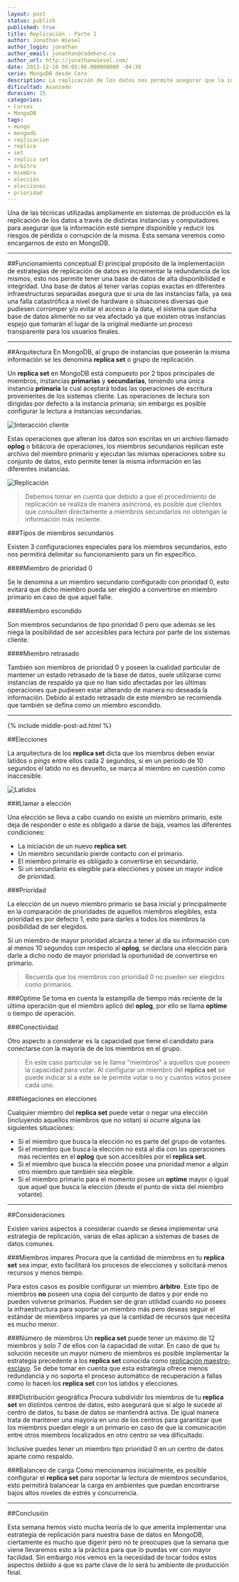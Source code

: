 ```yaml
---
layout: post
status: publish
published: true
title: Replicación - Parte I
author: Jonathan Wiesel
author_login: jonathan
author_email: jonathan@codehero.co
author_url: http://jonathanwiesel.com/
date: 2013-12-10 00:05:06.000000000 -04:30
serie: MongoDB desde Cero
description: La replicación de los datos nos permite asegurar que la información esté siempre disponible y reducir los riesgos de pérdida o corrupción de la misma.
dificultad: Avanzado
duracion: 15
categories:
- Cursos
- MongoDB
tags:
- mongo
- mongodb
- replicacion
- replica
- set
- replica set
- árbitro
- miembro
- elección
- elecciones
- prioridad
---
```

Una de las técnicas utilizadas ampliamente en sistemas de producción es la replicación de los datos a través de distintas instancias y computadores para asegurar que la información esté siempre disponible y reducir los riesgos de pérdida o corrupción de la misma. Esta semana veremos como encargarnos de esto en MongoDB.
***
##Funcionamiento conceptual
El principal propósito de la implementación de estrategias de replicación de datos es incrementar la redundancia de los mismos, esto nos permite tener una base de datos de alta disponibilidad e integridad. Una base de datos al tener varias copias exactas en diferentes infraestructuras separadas asegura que si una de las instancias falla, ya sea una falla catastrófica a nivel de hardware o situaciones diversas que pudiesen corromper y/o evitar el acceso a la data, el sistema que dicha base de datos alimente no se vea afectado ya que existen otras instancias espejo que tomarán el lugar de la original mediante un proceso transparente para los usuarios finales.
***
##Arquitectura
En MongoDB, al grupo de instancias que poseerán la misma información se les denomina **replica set** o grupo de replicación.

Un **replica set** en MongoDB está compuesto por 2 tipos principales de miembros, instancias **primarias** y **secundarias**, teniendo una única instancia **primaria** la cual aceptará todas las operaciones de escritura provenientes de los sistemas cliente. Las operaciones de lectura son dirigidas por defecto a la instancia primaria; sin embargo es posible configurar la lectura a instancias secundarias.

![Interacción cliente](http://i.imgur.com/lb5E4xm.png)


Estas operaciones que alteran los datos son escritas en un archivo llamado **oplog** o bitácora de operaciones, los miembros secundarios replican este archivo del miembro primario y ejecutan las mismas operaciones sobre su conjunto de datos, esto permite tener la misma información en las diferentes instancias.

![Replicación](http://i.imgur.com/UuBqsGV.png)

> Debemos tomar en cuenta que debido a que el procedimiento de replicación se realiza de manera asíncrona, es posible que clientes que consulten directamente a miembros secundarios no obtengan la información más reciente.

###Tipos de miembros secundarios

Existen 3 configuraciones especiales para los miembros secundarios, esto nos permitirá delimitar su funcionamiento para un fin específico.

####Miembro de prioridad 0

Se le denomina a un miembro secundario configurado con prioridad 0, esto evitará que dicho miembro pueda ser elegido a convertirse en miembro primario en caso de que aquel falle.

####Miembro escondido

Son miembros secundarios de tipo prioridad 0 pero que además se les niega la posibilidad de ser accesibles para lectura por parte de los sistemas cliente.

####Miembro retrasado

También son miembros de prioridad 0 y poseen la cualidad particular de mantener un estado retrasado de la base de datos, suele utilizarse como instancias de respaldo ya que no han sido afectadas por las últimas operaciones que pudiesen estar alterando de manera no deseada la información. Debido al estado retrasado de este miembro se recomienda que también se defina como un miembro escondido.
***

{% include middle-post-ad.html %}

##Elecciones

La arquitectura de los **replica set** dicta que los miembros deben enviar latidos o *pings* entre ellos cada 2 segundos, si en un período de 10 segundos el latido no es devuelto, se marca al miembro en cuestión como inaccesible.

![Latidos](http://i.imgur.com/BxYXNBP.png)

###Llamar a elección

Una elección se lleva a cabo cuando no existe un miembro primario, este deja de responder o este es obligado a darse de baja, veamos las diferentes condiciones:

* La iniciación de un nuevo **replica set**.
* Un miembro secundario pierde contacto con el primario.
* El miembro primario es obligado a convertirse en secundario.
* Si un secundario es elegible para elecciones y posee un mayor indice de prioridad.

###Prioridad

La elección de un nuevo miembro primario se basa inicial y principalmente en la comparación de prioridades de aquellos miembros elegibles, esta prioridad es por defecto 1, esto para darles a todos los miembros la posibilidad de ser elegidos.

Si un miembro de mayor prioridad alcanza a tener al día su información con al menos 10 segundos con respecto al **oplog**, se declara una elección para darle a dicho nodo de mayor prioridad la oportunidad de convertirse en primario.

> Recuerda que los miembros con prioridad 0 no pueden ser elegidos como primarios.

###Optime
Se toma en cuenta la estampilla de tiempo más reciente de la última operación que el miembro aplicó del **oplog**, por ello se llama **optime** o tiempo de operación.

###Conectividad

Otro aspecto a considerar es la capacidad que tiene el candidato para conectarse con la mayoría de de los miembros en el grupo.

> En este caso particular se le llama "miembros" a aquellos que poseen la capacidad para votar. Al configurar un miembro del **replica set** se puede indicar si a este se le permite votar o no y cuantos votos posee cada uno.

###Negaciones en elecciones

Cualquier miembro del **replica set** puede vetar o negar una elección (incluyendo aquellos miembros que no votan) si ocurre alguna las siguientes situaciones:

* Si el miembro que busca la elección no es parte del grupo de votantes.
* Si el miembro que busca la elección no está al día con las operaciones más recientes en el **oplog** que son accesibles por el **replica set**.
* Si el miembro que busca la elección posee una prioridad menor a algún otro miembro que también sea elegible.
* Si el miembro primario para el momento posee un **optime** mayor o igual que aquel que busca la elección (desde el punto de vista del miembro votante).
***
##Consideraciones

Existen varios aspectos a considerar cuando se desea implementar una estrategia de replicación, varias de ellas aplican a sistemas de bases de datos comunes.

###Miembros impares
Procura que la cantidad de miembros en tu **replica set** sea impar, esto facilitará los procesos de elecciones y solicitará menos recursos y menos tiempo.

Para estos casos es posible configurar un miembro **árbitro**. Este tipo de miembros **no** poseen una copia del conjunto de datos y por ende no pueden volverse primarios. Pueden ser de gran utilidad cuando no posees la infraestructura para soportar un miembro más pero deseas seguir el estándar de miembros impares ya que la cantidad de recursos que necesita es mucho menor.

###Número de miembros
Un **replica set** puede tener un máximo de 12 miembros y solo 7 de ellos con la capacidad de votar. En caso de que tu solución necesite un mayor número de miembros es posible implementar la estrategia precedente a los **replica set** conocida como [replicación maestro-esclavo](http://docs.mongodb.org/manual/core/master-slave/). Se debe tomar en cuenta que esta estrategia ofrece menos redundancia y no soporta el proceso automático de recuperación a fallas como lo hacen los **replica set** con los latidos y elecciones.

###Distribución geográfica
Procura subdividir los miembros de tu **replica set** en distintos centros de datos, esto asegurará que si algo le sucede al centro de datos, tu base de datos se mantendrá activa. De igual manera trata de mantener una mayoría en uno de los centros para garantizar que los miembros puedan elegir a un primario en caso de que la comunicación entre otros miembros localizados en otro centro se vea dificultado.

Inclusive puedes tener un miembro tipo prioridad 0 en un centro de datos aparte como respaldo.

###Balanceo de carga
Como mencionamos inicialmente, es posible configurar el **replica set** para soportar la lectura de miembros secundarios, esto permitirá balancear la carga en ambientes que puedan encontrarse bajos altos niveles de estrés y concurrencia.

***
##Conclusión

Esta semana hemos visto mucha teoría de lo que amerita implementar una estrategia de replicación para nuestra base de datos en MongoDB, ciertamente es mucho que digerir pero no te preocupes que la semana que viene llevaremos esto a la práctica para que lo puedas ver con mayor facilidad. Sin embargo nos vemos en la necesidad de tocar todos estos aspectos debido a que es parte clave de lo será tu ambiente de producción final.
